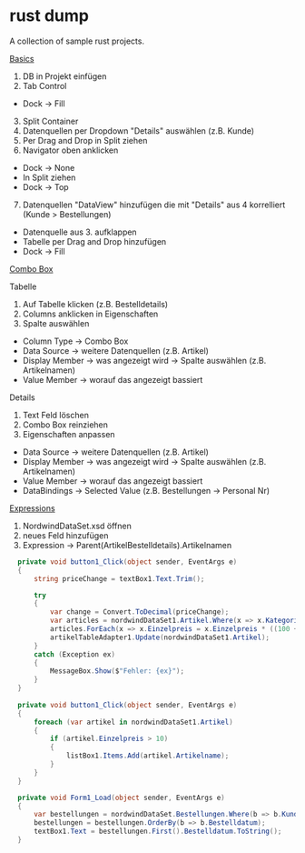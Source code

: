 # rust dump

A collection of sample rust projects.

<ins>Basics</ins>
1. DB in Projekt einfügen 
2. Tab Control 
  - Dock -> Fill
3. Split Container 
4. Datenquellen per Dropdown "Details" auswählen (z.B. Kunde) 
5. Per Drag and Drop in Split ziehen 
6. Navigator oben anklicken 
  - Dock -> None 
  - In Split ziehen 
  - Dock -> Top 
7. Datenquellen "DataView" hinzufügen die mit "Details" aus 4 korrelliert (Kunde > Bestellungen) 
  - Datenquelle aus 3. aufklappen 
  - Tabelle per Drag and Drop hinzufügen 
  - Dock -> Fill 

 

<ins>Combo Box</ins>

Tabelle 

1. Auf Tabelle klicken (z.B. Bestelldetails) 
2. Columns anklicken in Eigenschaften
3. Spalte auswählen 
  - Column Type -> Combo Box 
  - Data Source -> weitere Datenquellen (z.B. Artikel) 
  - Display Member -> was angezeigt wird -> Spalte auswählen (z.B. Artikelnamen) 
  - Value Member -> worauf das angezeigt bassiert 

 

Details 
1. Text Feld löschen  
2. Combo Box reinziehen
3. Eigenschaften anpassen
  - Data Source -> weitere Datenquellen (z.B. Artikel) 
  - Display Member -> was angezeigt wird -> Spalte auswählen (z.B. Artikelnamen) 
  - Value Member -> worauf das angezeigt bassiert 
  - DataBindings -> Selected Value (z.B. Bestellungen -> Personal Nr) 

<ins>Expressions</ins>

1. NordwindDataSet.xsd öffnen
2. neues Feld hinzufügen
3. Expression -> Parent(ArtikelBestelldetails).Artikelnamen

 
``` csharp
  private void button1_Click(object sender, EventArgs e) 
  { 
      string priceChange = textBox1.Text.Trim(); 

      try 
      { 
          var change = Convert.ToDecimal(priceChange); 
          var articles = nordwindDataSet1.Artikel.Where(x => x.KategorieNr == (int)comboBox1.SelectedValue).ToList(); 
          articles.ForEach(x => x.Einzelpreis = x.Einzelpreis * ((100 + change) / 100)); 
          artikelTableAdapter1.Update(nordwindDataSet1.Artikel); 
      } 
      catch (Exception ex) 
      { 
          MessageBox.Show($"Fehler: {ex}"); 
      } 
  } 
 
  private void button1_Click(object sender, EventArgs e) 
  { 
      foreach (var artikel in nordwindDataSet1.Artikel) 
      { 
          if (artikel.Einzelpreis > 10) 
          { 
              listBox1.Items.Add(artikel.Artikelname); 
          } 
      } 
  }  

  private void Form1_Load(object sender, EventArgs e) 
  { 
      var bestellungen = nordwindDataSet.Bestellungen.Where(b => b.KundenCode == kundenCodeTextBox.Text); 
      bestellungen = bestellungen.OrderBy(b => b.Bestelldatum); 
      textBox1.Text = bestellungen.First().Bestelldatum.ToString(); 
  }
```
